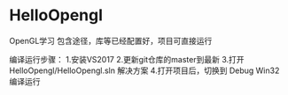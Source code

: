 # HelloOpengl
OpenGL学习
包含途径，库等已经配置好，项目可直接运行

编译运行步骤：
1.安装VS2017
2.更新git仓库的master到最新
3.打开 HelloOpengl/HelloOpengl.sln 解决方案
4.打开项目后，切换到 Debug Win32 编译运行
